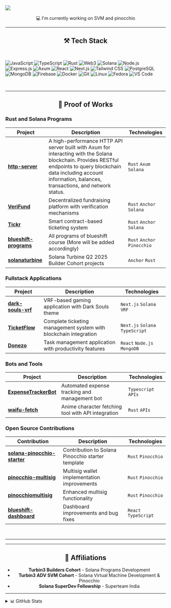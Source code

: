 <img align="left" src="https://visitor-badge.laobi.icu/badge?page_id=UmangAgarwal257.UmangAgarwal257" />

<br/>

<div align="center">
 
💻 I'm currently working on SVM and pinocchio

</div>

<hr/>

<h2 align="center">⚒️ Tech Stack</h2>
<br/>

![JavaScript](https://img.shields.io/badge/-JavaScript-black?style=flat-square&logo=javascript)
![TypeScript](https://img.shields.io/badge/-TypeScript-3178c6?style=flat-square&logo=typescript&logoColor=white)
![Rust](https://img.shields.io/badge/-Rust-000000?style=flat-square&logo=rust&logoColor=white)
![Web3](https://img.shields.io/badge/-Web3-3C3C3D?style=flat-square&logo=web3dotjs&logoColor=white)
![Solana](https://img.shields.io/badge/-Solana-00FFA3?style=flat-square&logo=solana&logoColor=black)
![Node.js](https://img.shields.io/badge/-Node.js-339933?style=flat-square&logo=node.js&logoColor=white)
![Express.js](https://img.shields.io/badge/-Express.js-000000?style=flat-square&logo=express&logoColor=white)
![Axum](https://img.shields.io/badge/-Axum-3B275F?style=flat-square&logo=rust&logoColor=white)
![React](https://img.shields.io/badge/-React-61dafb?style=flat-square&logo=react&logoColor=black)
![Next.js](https://img.shields.io/badge/-Next.js-000000?style=flat-square&logo=next.js&logoColor=white)
![Tailwind CSS](https://img.shields.io/badge/-Tailwind%20CSS-06b6d4?style=flat-square&logo=tailwind-css&logoColor=white)
![PostgreSQL](https://img.shields.io/badge/-PostgreSQL-336791?style=flat-square&logo=postgresql&logoColor=white)
![MongoDB](https://img.shields.io/badge/-MongoDB-47A248?style=flat-square&logo=mongodb&logoColor=white)
![Firebase](https://img.shields.io/badge/-Firebase-FFCA28?style=flat-square&logo=firebase&logoColor=black)
![Docker](https://img.shields.io/badge/-Docker-2496ED?style=flat-square&logo=docker&logoColor=white)
![Git](https://img.shields.io/badge/-Git-F05032?style=flat-square&logo=git&logoColor=white)
![Linux](https://img.shields.io/badge/-Linux-FCC624?style=flat-square&logo=linux&logoColor=black)
![Fedora](https://img.shields.io/badge/-Fedora-E95420?style=flat-square&logo=Fedora&logoColor=white)
![VS Code](https://img.shields.io/badge/-VS%20Code-007ACC?style=flat-square&logo=visual-studio-code&logoColor=white)

<br/>
<hr/>

<h2 align="center">🚀 Proof of Works</h2>

### Rust and Solana Programs

| Project                                                                           | Description                                                                                                                                                                                                                   | Technologies                |
| --------------------------------------------------------------------------------- | ----------------------------------------------------------------------------------------------------------------------------------------------------------------------------------------------------------------------------- | --------------------------- |
| **[http-server](https://github.com/UmangAgarwal257/http-server)**                 | A high-performance HTTP API server built with Axum for interacting with the Solana blockchain. Provides RESTful endpoints to query blockchain data including account information, balances, transactions, and network status. | `Rust` `Axum` `Solana`      |
| **[VeriFund](https://github.com/UmangAgarwal257/VeriFund)**                       | Decentralized fundraising platform with verification mechanisms                                                                                                                                                               | `Rust` `Anchor` `Solana`    |
| **[Tickr](https://github.com/UmangAgarwal257/Tickr)**                             | Smart contract-based ticketing system                                                                                                                                                                                         | `Rust` `Anchor` `Solana`    |
| **[blueshift-programs](https://github.com/UmangAgarwal257/blueshift-programs)**   | All programs of blueshift course (More will be added accordingly)                                                                                                                                                             | `Rust` `Anchor` `Pinocchio` |
| **[solanaturbine](https://github.com/solana-turbin3/Q2_25_Builder_UmangAgarwal)** | Solana Turbine Q2 2025 Builder Cohort projects                                                                                                                                                                                | `Anchor` `Rust`             |

### Fullstack Applications

| Project                                                                 | Description                                                      | Technologies                    |
| ----------------------------------------------------------------------- | ---------------------------------------------------------------- | ------------------------------- |
| **[dark-souls-vrf](https://github.com/UmangAgarwal257/dark-souls-vrf)** | VRF-based gaming application with Dark Souls theme               | `Next.js` `Solana` `VRF`        |
| **[TicketFlow](https://github.com/UmangAgarwal257/TicketFlow)**         | Complete ticketing management system with blockchain integration | `Next.js` `Solana` `TypeScript` |
| **[Donezo](https://github.com/UmangAgarwal257/Donezo)**                 | Task management application with productivity features           | `React` `Node.js` `MongoDB`     |

### Bots and Tools

| Project                                                                       | Description                                        | Technologies        |
| ----------------------------------------------------------------------------- | -------------------------------------------------- | ------------------- |
| **[ExpenseTrackerBot](https://github.com/UmangAgarwal257/ExpenseTrackerBot)** | Automated expense tracking and management bot      | `Typescript` `APIs` |
| **[waifu-fetch](https://github.com/UmangAgarwal257/waifu-fetch)**             | Anime character fetching tool with API integration | `Rust` `APIs`       |

### Open Source Contributions

| Contribution                                                                                     | Description                                       | Technologies         |
| ------------------------------------------------------------------------------------------------ | ------------------------------------------------- | -------------------- |
| **[solana-pinocchio-starter](https://github.com/Nagaprasadvr/solana-pinocchio-starter/pull/10)** | Contribution to Solana Pinocchio starter template | `Rust` `Pinocchio`   |
| **[pinocchio-multisig](https://github.com/NishantCoder108/pinocchio-multisig/pull/1)**           | Multisig wallet implementation improvements       | `Rust` `Pinocchio`   |
| **[pinocchiomultisig](https://github.com/Turbin3/pinocchiomultisig/pull/5)**                     | Enhanced multisig functionality                   | `Rust` `Pinocchio`   |
| **[blueshift-dashboard](https://github.com/blueshift-gg/blueshift-dashboard/pull/89)**           | Dashboard improvements and bug fixes              | `React` `TypeScript` |

<br/>
<hr/>

<hr/>

<h2 align="center">🏢 Affiliations</h2>
<div align="center">
  
- **Turbin3 Builders Cohort** - Solana Programs Development  
- **Turbin3 ADV SVM Cohort** - Solana Virtual Machine Development & Pinocchio  
- **Solana SuperDev Fellowship** - Superteam India

</div>

<hr/>

<details>
  <summary>📊 GitHub Stats</summary>
  <div align="center">
    <br/>
    <img alt="GitHub Stats" src="https://github-readme-stats.vercel.app/api?username=UmangAgarwal257&show_icons=true&theme=radical&hide_border=true" />
    <br/><br/>
    <img alt="Top Languages" src="https://github-readme-stats.vercel.app/api/top-langs/?username=UmangAgarwal257&layout=compact&theme=radical&hide_border=true" />
    <br/><br/>
    <img alt="Streak Stats" src="https://streak-stats.demolab.com/?user=UmangAgarwal257&theme=radical&border_radius=10" />
    <br/>
  </div>
</details>
